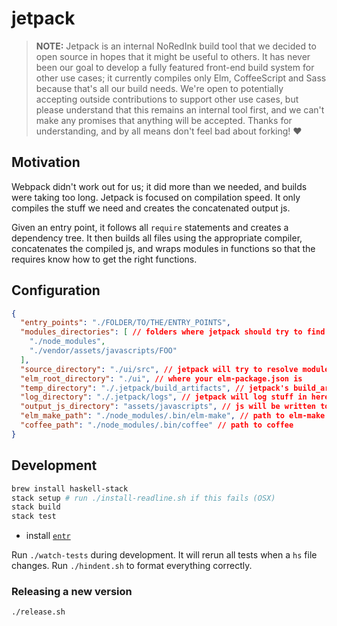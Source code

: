 jetpack
=======

> **NOTE:** Jetpack is an internal NoRedInk build tool that we decided to open source in hopes that it might be useful to others. It has never been our goal to develop a fully featured front-end build system for other use cases; it currently compiles only Elm, CoffeeScript and Sass because that's all our build needs. We're open to potentially accepting outside contributions to support other use cases, but please understand that this remains an internal tool first, and we can't make any promises that anything will be accepted. Thanks for understanding, and by all means don't feel bad about forking! ❤️

Motivation
----------

Webpack didn't work out for us; it did more than we needed, and builds were taking too long.
Jetpack is focused on compilation speed. It only compiles the stuff we need and creates the concatenated output js.

Given an entry point, it follows all `require` statements and creates a dependency tree. It then builds all files using the appropriate compiler, concatenates the compiled js, and wraps modules in functions so that the requires know how to get the right functions.


Configuration
-------------

```json
{
  "entry_points": "./FOLDER/TO/THE/ENTRY_POINTS",
  "modules_directories": [ // folders where jetpack should try to find modules
    "./node_modules",
    "./vendor/assets/javascripts/FOO"
  ],
  "source_directory": "./ui/src", // jetpack will try to resolve modules in source_directory before checking in modules_directories
  "elm_root_directory": "./ui", // where your elm-package.json is
  "temp_directory": "./.jetpack/build_artifacts", // jetpack's build_artifacts will be here
  "log_directory": "./.jetpack/logs", // jetpack will log stuff in here
  "output_js_directory": "assets/javascripts", // js will be written to this folder
  "elm_make_path": "./node_modules/.bin/elm-make", // path to elm-make
  "coffee_path": "./node_modules/.bin/coffee" // path to coffee
}
```

## Development

```bash
brew install haskell-stack
stack setup # run ./install-readline.sh if this fails (OSX)
stack build
stack test
```

* install [`entr`](http://entrproject.org/)

Run `./watch-tests` during development. It will rerun all tests when a `hs` file changes.
Run `./hindent.sh` to format everything correctly.

### Releasing a new version

```bash
./release.sh
```
